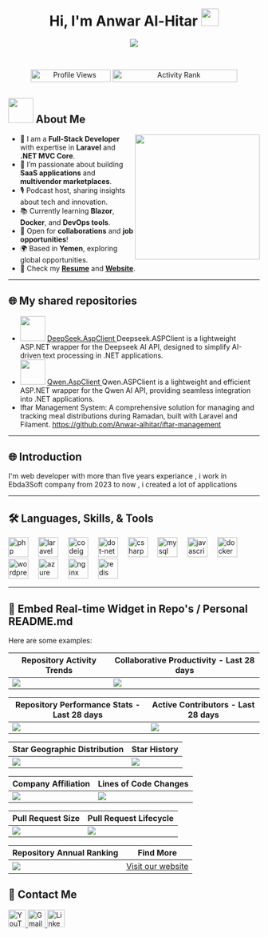 <h1 align="center">Hi, I'm Anwar Al-Hitar <img src="https://media.giphy.com/media/hvRJCLFzcasrR4ia7z/giphy.gif" width="35"></h1>
<p align="center">
  <a href="https://github.com/DenverCoder1/readme-typing-svg">
    <img src="https://readme-typing-svg.herokuapp.com?font=Time+New+Roman&color=%2300C4FF&size=25&center=true&vCenter=true&width=600&height=100&lines=Software+Engineer;Full-Stack+Developer;Laravel+and+.NET+Specialist;Passionate+about+SaaS+and+Multivendor+Marketplaces;Always+Learning+and+Exploring+New+Tech">
  </a>
</p>
<br>

<p align="center"> 
	<img src="https://komarev.com/ghpvc/?username=Anwar-alhitar&label=Profile%20views&color=brightgreen&style=plastic" alt="Profile Views" height=25px, width=160px/> 
	<a href = "https://commits.top/yemen.html" target="_blank">
		<img src="https://enfsgag3ayy6w9q.m.pipedream.net/&style=plastic" alt="Activity Rank" target="_blank" height=25px, width=250px/> 
	</a>
</p>

## <picture><img src="https://github.com/7oSkaaa/7oSkaaa/blob/main/Images/about_me.gif?raw=true" width="50px"></picture> About Me

<picture>
  <img align="right" src="https://github.com/7oSkaaa/7oSkaaa/blob/main/Images/Right_Side.gif?raw=true" width="250px">
</picture>

- 🌟 I am a **Full-Stack Developer** with expertise in **Laravel** and **.NET MVC Core**.
- 🚀 I’m passionate about building **SaaS applications** and **multivendor marketplaces**.
- 🎙️ Podcast host, sharing insights about tech and innovation.
- 📚 Currently learning **Blazor**, **Docker**, and **DevOps tools**.
- 🤝 Open for **collaborations** and **job opportunities**!
- 🌍 Based in **Yemen**, exploring global opportunities.
- 🌟 Check my **[Resume](https://rowad.tarwege.com/anwar)** and **[Website](https://rowad.tarwege.com/anwar)**.

---
## 🌐 My shared repositories 
- <img width="50" height="50" src="https://github.com/user-attachments/assets/5e16beb0-993e-47bf-807e-7c8804b313a2"> <a href="https://github.com/Anwar-alhitar/Deepseek.Asp.Client/blob/master/README.md"> DeepSeek.AspClient </a> Deepseek.ASPClient is a lightweight ASP.NET wrapper for the Deepseek AI API, designed to simplify AI-driven text processing in .NET applications.
- <img width="50" height="50" src="https://github.com/user-attachments/assets/81c2c5b0-960d-4a64-a6a4-626751c29c1f"> <a href="https://github.com/Anwar-alhitar/qwen.ASPClient/blob/main/README.md" >  Qwen.AspClient </a> Qwen.ASPClient is a lightweight and efficient ASP.NET wrapper for the Qwen AI API, providing seamless integration into .NET applications.
- Iftar Management System: A comprehensive solution for managing and tracking meal distributions during Ramadan, built with Laravel and Filament. https://github.com/Anwar-alhitar/iftar-management

---

## 🌐 Introduction

I'm web developer with more than five years experiance , i work in Ebda3Soft company from 2023 to now , i created a lot of applications 

---

## 🛠️ Languages, Skills, & Tools 
<div align="left">

  <img src="https://cdn.jsdelivr.net/gh/devicons/devicon/icons/php/php-original.svg" height="40" alt="php logo"  />
  <img width="12" />
  <img src="https://cdn.jsdelivr.net/gh/devicons/devicon/icons/laravel/laravel-original.svg" height="40" alt="laravel logo"  />
  <img width="12" />
  <img src="https://cdn.jsdelivr.net/gh/devicons/devicon/icons/codeigniter/codeigniter-plain.svg" height="40" alt="codeigniter logo"  />
  <img width="12" />
  <img src="https://cdn.jsdelivr.net/gh/devicons/devicon/icons/dot-net/dot-net-original.svg" height="40" alt="dot-net logo"  />
  <img width="12" />
  <img src="https://cdn.jsdelivr.net/gh/devicons/devicon/icons/csharp/csharp-original.svg" height="40" alt="csharp logo"  />
  <img width="12" />
  <img src="https://cdn.jsdelivr.net/gh/devicons/devicon/icons/mysql/mysql-original.svg" height="40" alt="mysql logo"  />
  <img width="12" />
  <img src="https://cdn.jsdelivr.net/gh/devicons/devicon/icons/javascript/javascript-original.svg" height="40" alt="javascript logo"  />
  <img width="12" />
  <img src="https://cdn.jsdelivr.net/gh/devicons/devicon/icons/docker/docker-original.svg" height="40" alt="docker logo"  />
  <img width="12" />
  <img src="https://cdn.jsdelivr.net/gh/devicons/devicon/icons/wordpress/wordpress-original.svg" height="40" alt="wordpress logo"  />
  <img width="12" />
  <img src="https://cdn.jsdelivr.net/gh/devicons/devicon/icons/azure/azure-original.svg" height="40" alt="azure logo"  />
  <img width="12" />
  <img src="https://cdn.jsdelivr.net/gh/devicons/devicon/icons/nginx/nginx-original.svg" height="40" alt="nginx logo"  />
  <img width="12" />
  <img src="https://cdn.jsdelivr.net/gh/devicons/devicon/icons/redis/redis-original.svg" height="40" alt="redis logo"  />
</div>

---

## 🚀 Embed Real-time Widget in Repo's / Personal README.md

Here are some examples:

| Repository Activity Trends | Collaborative Productivity - Last 28 days |
| ----------- | ----------- |
|<img src="https://next.ossinsight.io/widgets/official/compose-activity-trends/thumbnail.png?repo_id=41986369&image_size=auto" />|<img src="https://next.ossinsight.io/widgets/official/compose-last-28-days-collaborative-productivity/thumbnail.png?repo_id=41986369&image_size=auto" />|

| Repository Performance Stats - Last 28 days | Active Contributors - Last 28 days |
| ----------- | ----------- |
|<img src="https://next.ossinsight.io/widgets/official/compose-last-28-days-stats/thumbnail.png?repo_id=41986369&image_size=auto" />|<img src="https://next.ossinsight.io/widgets/official/compose-recent-active-contributors/thumbnail.png?repo_id=41986369&limit=100&image_size=auto"/>|

| Star Geographic Distribution | Star History |
| ----------- | ----------- |
|<img src="https://next.ossinsight.io/widgets/official/analyze-repo-stars-map/thumbnail.png?activity=stars&repo_id=41986369&image_size=auto" />|<img src="https://next.ossinsight.io/widgets/official/analyze-repo-stars-history/thumbnail.png?repo_id=41986369&image_size=auto" />|

| Company Affiliation | Lines of Code Changes |
| ----------- | ----------- |
|<img src="https://next.ossinsight.io/widgets/official/analyze-repo-company/thumbnail.png?activity=stars&repo_id=41986369&image_size=auto" />|<img src="https://next.ossinsight.io/widgets/official/analyze-repo-loc-per-month/thumbnail.png?repo_id=41986369&image_size=auto" />|

| Pull Request Size | Pull Request Lifecycle |
| ----------- | ----------- |
|<img src="https://next.ossinsight.io/widgets/official/analyze-repo-pull-requests-size-per-month/thumbnail.png?repo_id=41986369&image_size=auto" />|<img src="https://next.ossinsight.io/widgets/official/analyze-repo-pull-request-open-to-merged/thumbnail.png?repo_id=41986369&image_size=auto" />|


| Repository Annual Ranking | Find More |
| ----------- | ----------- |
|<img src="https://next.ossinsight.io/widgets/official/collection-annually-ranking/thumbnail.png?activity=stars&collection_id=2&image_size=auto" />|<a href="https://masterfulcrm.com">Visit our website</a >|

## 🌟 Contact Me
<div align="left">
  <a href="https://www.youtube.com/@%D8%A7%D9%86%D9%88%D8%B1%D8%B7%D9%87%D8%A7%D9%84%D9%87%D8%AA%D8%A7%D8%B1" target="_blank">
    <img src="https://img.shields.io/static/v1?message=Youtube&logo=youtube&label=&color=FF0000&logoColor=white&labelColor=&style=for-the-badge" height="35" alt="YouTube"  />
  </a>
  <a href="mailto:anwaralhitar@gmail.com" target="_blank">
    <img src="https://img.shields.io/static/v1?message=Gmail&logo=gmail&label=&color=D14836&logoColor=white&labelColor=&style=for-the-badge" height="35" alt="Gmail"  />
  </a>
  <a href="https://www.linkedin.com/in/anwar-al-hitar-a29a82119/" target="_blank">
    <img src="https://img.shields.io/static/v1?message=LinkedIn&logo=linkedin&label=&color=0077B5&logoColor=white&labelColor=&style=for-the-badge" height="35" alt="LinkedIn"  />
  </a>
</div>
